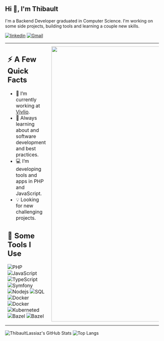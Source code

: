 ## Hi 👋, I'm Thibault

I'm a Backend Developer graduated in Computer Science. I'm working on some side projects, building tools and learning a couple new skills.

[![linkedin](https://img.shields.io/badge/-@thibaultlassiaz-0077B5?style=flat-square&amp;labelColor=0077B5&amp;logo=LinkedIn&amp;link=https://www.linkedin.com/in/thibaultlassiaz/)](https://www.linkedin.com/in/thibaultlassiaz/)
[![Gmail](https://img.shields.io/badge/-thibaultlassiaz-c14438?style=flat-square&logo=Gmail&logoColor=white)](mailto:lassiazt.info@gmail.com)


<table border="0">
<tr>
<td>      
<h2>⚡️ A Few Quick Facts</h2>
      
- 🌃 I’m currently working at [Vivlio].
- 🧐 Always learning about and software development and best practices.
- 💻 I’m developing tools and apps in PHP and JavaScript.
- 💡 Looking for new challenging projects.
<h2>🚀 Some Tools I Use</h2 >
  <p>
  <img alt="PHP" src="https://img.shields.io/badge/-PHP-777BB4?style=flat-square&logo=php&logoColor=white" />
  <img alt="JavaScript" src="https://img.shields.io/badge/-JavaScript-F0DB4F?style=flat-square&logo=javascript&logoColor=black" />
  <img alt="TypeScript" src="https://img.shields.io/badge/-TypeScript-007ACC?style=flat-square&logo=typescript&logoColor=white" />
  <img alt="Symfony" src="https://img.shields.io/badge/-Symfony-000000?style=flat-square&logo=symfony&logoColor=white" />
  <img alt="Nodejs" src="https://img.shields.io/badge/-Node.js-43853d?style=flat-square&logo=Node.js&logoColor=white" />
  <img alt="SQL" src="https://img.shields.io/badge/-SQL-4479A1?style=flat-square&logo=postgresql&logoColor=white" />
  <img alt="Docker" src="https://img.shields.io/badge/-Docker-2496ED?style=flat-square&logo=docker&logoColor=white" />
  <img alt="Docker" src="https://img.shields.io/badge/-Redis-FF4438?style=flat-square&logo=redis&logoColor=white" />
  <img alt="Kuberneted" src="https://img.shields.io/badge/-Kubernetes-326CE5?style=flat-square&logo=kubernetes&logoColor=white" />
  <img alt="Bazel" src="https://img.shields.io/badge/-Bazel-43A047?style=flat-square&logo=bazel&logoColor=white" />
  <img alt="Bazel" src="https://img.shields.io/badge/-PHPStorm-000000?style=flat-square&logo=phpstorm&logoColor=white" />
  </p>
</td>
<td>
<img align="right" src="https://i.imgur.com/vj4qgex.png" width="900"/>
</td>
</tr>
</table>


![ThibaultLassiaz's GitHub Stats](https://github-readme-stats.vercel.app/api?username=thibaultlassiaz&count_private=true&show_icons=true&custom_title=Github%20Status&hide=issues&theme=radical)
![Top Langs](https://github-readme-stats.vercel.app/api/top-langs/?username=thibaultlassiaz&hide=java,javascript,html,css&langs_count=4&hide_border=true&layout=compact&theme=radical)

[Vivlio]: https://www.vivlio.com/
